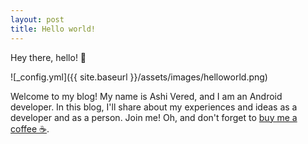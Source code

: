 ```yaml
---
layout: post
title: Hello world!
---
```

Hey there, hello! 👋


![_config.yml]({{ site.baseurl }}/assets/images/helloworld.png)

Welcome to my blog!
My name is Ashi Vered, and I am an Android developer.
In this blog, I'll share about my experiences and ideas as a developer and as a person.
Join me!
Oh, and don't forget to [buy me a coffee ☕](https://www.buymeacoffee.com/ashivered).
